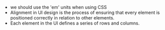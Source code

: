* we should use the 'em' units when using CSS
* Alignment in UI design is the process of ensuring that every element is positioned correctly in relation to other elements.
* Each element in the UI defines a series of rows and columns.